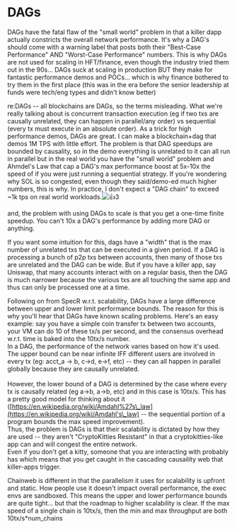 # DAGs

DAGs have the fatal flaw of the "small world" problem in that a killer dapp actually constricts the overall network performance. It's why a DAG's should come with a warning label that posts both their "Best-Case Performance" AND "Worst-Case Performance" numbers. This is why DAGs are not used for scaling in HFT/finance, even though the industry tried them out in the 90s... DAGs suck at scaling in production BUT they make for fantastic performance demos and POCs... which is why finance bothered to try them in the first place (this was in the era before the senior leadership at funds were tech/eng types and didn't know better)





re:DAGs -- all blockchains are DAGs, so the terms misleading. What we're really talking about is concurrent transaction execution (eg if two txs are causally unrelated, they can happen in parallel/any order) vs sequential (every tx must execute in an absolute order). As a trick for high performance demos, DAGs are great. I can make a blockchain+dag that demos 1M TPS with little effort. The problem is that DAG speedups are bounded by causality, so in the demo everything is unrelated to it can all run in parallel but in the real world you have the "small world" problem and Ahmdel's Law that cap a DAG's max performance boost at 5x-10x the speed of if you were just running a sequential strategy. If you're wondering why SOL is so congested, even though they said/demo-ed much higher numbers, this is why. In practice, I don't expect a "DAG chain" to exceed \~1k tps on real world workloads.![👍](https://discord.com/assets/08c0a077780263f3df97613e58e71744.svg)3

and, the problem with using DAGs to scale is that you get a one-time finite speedup. You can't 10x a DAG's performance by adding more DAG or anything.

If you want some intuition for this, dags have a "width" that is the max number of unrelated txs that can be executed in a given period. If a DAG is processing a bunch of p2p txs between accounts, then many of those txs are unrelated and the DAG can be wide. But if you have a killer app, say Uniswap, that many accounts interact with on a regular basis, then the DAG is much narrower because the various txs are all touching the same app and thus can only be processed one at a time.





Following on from SpecR w.r.t. scalability, DAGs have a large difference between upper and lower limit performance bounds. The reason for this is why you'll hear that DAGs have known scaling problems.  Here's an easy example: say you have a simple coin transfer tx between two accounts, your VM can do 10 of these tx/s per second, and the consensus overhead w.r.t. time is baked into the 10tx/s number.\
In a DAG, the performance of the network varies based on how it's used. The upper bound can be near infinite IFF different users are involved in every tx (eg: acct\_a -> b, c->d, e->f, etc) -- they can all happen in parallel globally because they are causally unrelated.\
\
However, the lower bound of a DAG is determined by the case where every tx is causally related (eg a->b, a->b, etc) and in this case is 10tx/s. This has a pretty good model for thinking about it\
([https://en.wikipedia.org/wiki/Amdahl%27s\_law](https://en.wikipedia.org/wiki/Amdahl's\_law) -- the sequential portion of a program bounds the max speed improvement).\
Thus, the problem is DAGs is that their scalability is dictated by how they are used -- they aren't "CryptoKitties Resistant" in that a cryptokitties-like app can and will congest the entire network.\
Even if you don't get a kitty, someone that you are interacting with probably has which means that you get caught in the cascading causaility web that killer-apps trigger.

Chainweb is different in that the parallelism it uses for scalability is upfront and static. How people use it doesn't impact overall performance, the exec envs are sandboxed. This means the upper and lower performance bounds are quite tight... but that the roadmap to higher scalability is clear. If the max speed of a single chain is 10tx/s, then the min and max throughput are both 10tx/s\*num\_chains
